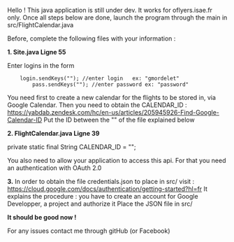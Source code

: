 Hello ! This java application is still under dev.
It works for oflyers.isae.fr only.
Once all steps below are done, launch the program through the main in src/FlightCalendar.java

Before, complete the following files with your information :

**1. Site.java Ligne 55**

Enter logins in the form
            
	    login.sendKeys(""); //enter login   ex: "gmordelet"
            pass.sendKeys(""); //enter password ex: "password"
	
You need first to create a new calendar for the flights to be stored in, via Google Calendar.
Then you need to obtain the CALENDAR_ID : https://yabdab.zendesk.com/hc/en-us/articles/205945926-Find-Google-Calendar-ID
Put the ID between the "" of the file explained below

**2. FlightCalendar.java Ligne 39**

private static final String CALENDAR_ID = "";

You also need to allow your application to access this api. For that you need an authentication with OAuth 2.0

**3.**
In order to obtain the file credentials.json to place in src/ visit : https://cloud.google.com/docs/authentication/getting-started?hl=fr
It explains the procedure : you have to create an account for Google Developper, a project and authorize it
Place the JSON file in src/

**It should be good now !**

For any issues contact me through gitHub (or Facebook)
